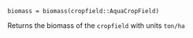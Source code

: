 ```
biomass = biomass(cropfield::AquaCropField)
```

Returns the biomass of the `cropfield` with units `ton/ha`
